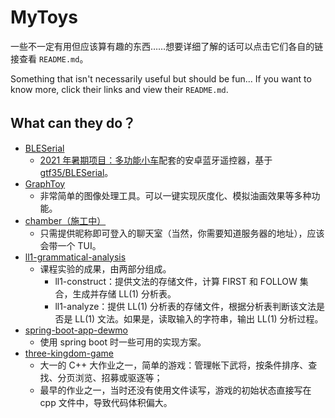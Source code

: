 # MyToys

一些不一定有用但应该算有趣的东西……想要详细了解的话可以点击它们各自的链接查看 `README.md`。

Something that isn't necessarily useful but should be fun... If you want to know more, click their links and view their `README.md`.

## What can they do？

- [BLESerial](https://github.com/chldu2000/BLESerial)
  - [2021 年暑期项目：多功能小车](https://afool.top/posts/learning/how-to-own-a-tricycle)配套的安卓蓝牙遥控器，基于[gtf35/BLESerial](https://github.com/gtf35/BLESerial)。
- [GraphToy](./GraphToy)
  - 非常简单的图像处理工具。可以一键实现灰度化、模拟油画效果等多种功能。
- [chamber（施工中）](https://github.com/chldu2000/chamber)
  - 只需提供昵称即可登入的聊天室（当然，你需要知道服务器的地址），应该会带一个 TUI。
- [ll1-grammatical-analysis](./ll1-grammatical-analysis)
  - 课程实验的成果，由两部分组成。
    - ll1-construct：提供文法的存储文件，计算 FIRST 和 FOLLOW 集合，生成并存储 LL(1) 分析表。
    - ll1-analyze：提供 LL(1) 分析表的存储文件，根据分析表判断该文法是否是 LL(1) 文法。如果是，读取输入的字符串，输出 LL(1) 分析过程。
- [spring-boot-app-dewmo](https://github.com/chldu2000/spring-boot-app-demo)
  - 使用 spring boot 时一些可用的实现方案。
- [three-kingdom-game](./three-kingdom-game)
  - 大一的 C++ 大作业之一，简单的游戏：管理帐下武将，按条件排序、查找、分页浏览、招募或驱逐等；
  - 最早的作业之一，当时还没有使用文件读写，游戏的初始状态直接写在 cpp 文件中，导致代码体积偏大。
